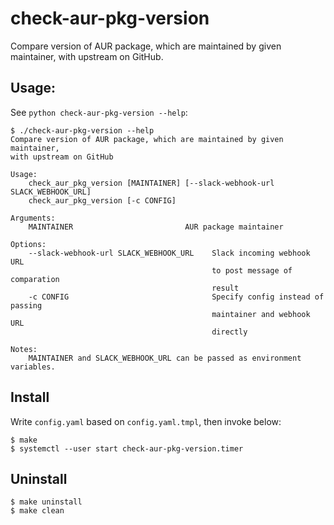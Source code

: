 # check-aur-pkg-version
Compare version of AUR package, which are maintained by given maintainer, with upstream on GitHub.

## Usage:
See `python check-aur-pkg-version --help`:

```
$ ./check-aur-pkg-version --help
Compare version of AUR package, which are maintained by given maintainer,
with upstream on GitHub

Usage:
    check_aur_pkg_version [MAINTAINER] [--slack-webhook-url SLACK_WEBHOOK_URL]
    check_aur_pkg_version [-c CONFIG]

Arguments:
    MAINTAINER                         AUR package maintainer

Options:
    --slack-webhook-url SLACK_WEBHOOK_URL    Slack incoming webhook URL
                                             to post message of comparation
                                             result
    -c CONFIG                                Specify config instead of passing
                                             maintainer and webhook URL
                                             directly

Notes:
    MAINTAINER and SLACK_WEBHOOK_URL can be passed as environment variables.
```

## Install
Write `config.yaml` based on `config.yaml.tmpl`, then invoke below:
```
$ make
$ systemctl --user start check-aur-pkg-version.timer
```

## Uninstall
```
$ make uninstall
$ make clean
```
